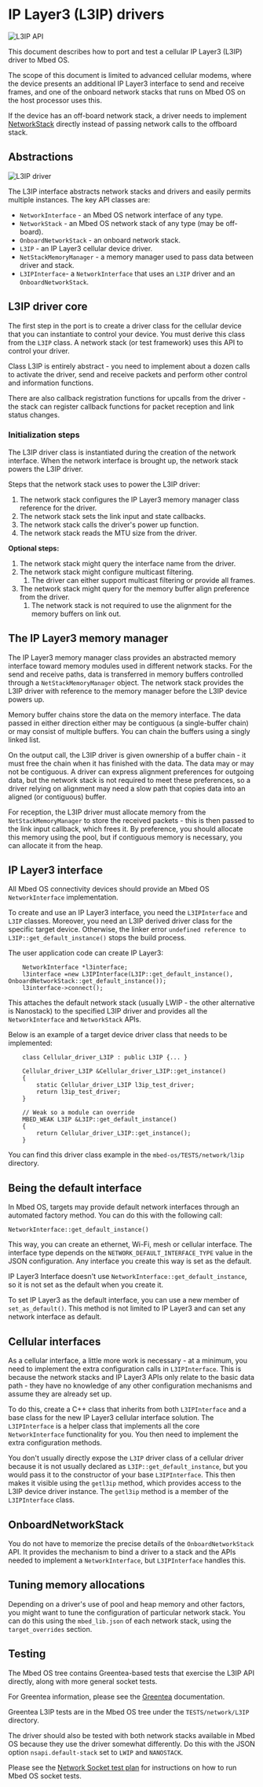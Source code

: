 <h1 id="l3-porting">IP Layer3 (L3IP) drivers</h1>

![L3IP API](../../images/l3ip.png)

This document describes how to port and test a cellular IP Layer3 (L3IP) driver to Mbed OS.

The scope of this document is limited to advanced cellular modems, where the device presents an additional IP Layer3 interface to send and receive frames, and one of the onboard network stacks that runs on Mbed OS on the host processor uses this.

If the device has an off-board network stack, a driver needs to implement [NetworkStack](../porting/networkstack.html) directly instead of passing network calls to the offboard stack.

## Abstractions

![L3IP driver](../../images/l3ip-driver.png)

The L3IP interface abstracts network stacks and drivers and easily permits multiple instances. The key API classes are:

- `NetworkInterface` - an Mbed OS network interface of any type.
- `NetworkStack` - an Mbed OS network stack of any type (may be off-board).
- `OnboardNetworkStack` - an onboard network stack.
- `L3IP` - an IP Layer3 cellular device driver.
- `NetStackMemoryManager` - a memory manager used to pass data between driver and stack.
- `L3IPInterface`- a `NetworkInterface` that uses an `L3IP` driver and an `OnboardNetworkStack`.

## L3IP driver core

The first step in the port is to create a driver class for the cellular device that you can instantiate to control your device. You must derive this class from the `L3IP` class. A network stack (or test framework) uses this API to control your driver.

Class L3IP is entirely abstract - you need to implement about a dozen calls to activate the driver, send and receive packets and perform other control and information functions.

There are also callback registration functions for upcalls from the driver - the stack can register callback functions for packet reception and link status changes.

### Initialization steps

The L3IP driver class is instantiated during the creation of the network interface. When the network interface is brought up, the network stack powers the L3IP driver.

Steps that the network stack uses to power the L3IP driver:

1. The network stack configures the IP Layer3 memory manager class reference for the driver.
1. The network stack sets the link input and state callbacks.
1. The network stack calls the driver's power up function.
1. The network stack reads the MTU size from the driver.

**Optional steps:**

1. The network stack might query the interface name from the driver.
1. The network stack might configure multicast filtering.
   1. The driver can either support multicast filtering or provide all frames.
1. The network stack might query for the memory buffer align preference from the driver.
   1. The network stack is not required to use the alignment for the memory buffers on link out.

## The IP Layer3 memory manager

The IP Layer3 memory manager class provides an abstracted memory interface toward memory modules used in different network stacks. For the send and receive paths, data is transferred in memory buffers controlled through a `NetStackMemoryManager` object. The network stack provides the L3IP driver with reference to the memory manager before the L3IP device powers up.

Memory buffer chains store the data on the memory interface. The data passed in either direction either may be contiguous (a single-buffer chain) or may consist of multiple buffers. You can chain the buffers using a singly linked list.

On the output call, the L3IP driver is given ownership of a buffer chain - it must free the chain when it has finished with the data. The data may or may not be contiguous. A driver can express alignment preferences for outgoing data, but the network stack is not required to meet these preferences, so a driver relying on alignment may need a slow path that copies data into an aligned (or contiguous) buffer.

For reception, the L3IP driver must allocate memory from the `NetStackMemoryManager` to store the received packets - this is then passed to the link input callback, which frees it. By preference, you should allocate this memory using the pool, but if contiguous memory is necessary, you can allocate it from the heap.

## IP Layer3 interface

All Mbed OS connectivity devices should provide an Mbed OS `NetworkInterface` implementation.

To create and use an IP Layer3 interface, you need the `L3IPInterface` and `L3IP` classes. Moreover, you need an L3IP derived driver class for the specific target device. Otherwise, the linker error `undefined reference to L3IP::get_default_instance()` stops the build process.

The user application code can create IP Layer3:

```
   	NetworkInterface *l3interface;
   	l3interface =new L3IPInterface(L3IP::get_default_instance(), OnboardNetworkStack::get_default_instance());
   	l3interface->connect();
```

This attaches the default network stack (usually LWIP - the other alternative is Nanostack) to the specified L3IP driver and provides all the `NetworkInterface` and `NetworkStack` APIs.

Below is an example of a target device driver class that needs to be implemented:

```
	class Cellular_driver_L3IP : public L3IP {... }

	Cellular_driver_L3IP &Cellular_driver_L3IP::get_instance()
	{
    	static Cellular_driver_L3IP l3ip_test_driver;
    	return l3ip_test_driver;
	}

	// Weak so a module can override
	MBED_WEAK L3IP &L3IP::get_default_instance()
	{
    	return Cellular_driver_L3IP::get_instance();
	}
```

You can find this driver class example in the `mbed-os/TESTS/network/l3ip` directory.

## Being the default interface

In Mbed OS, targets may provide default network interfaces through an automated factory method. You can do this with the following call:

	NetworkInterface::get_default_instance()

This way, you can create an ethernet, Wi-Fi, mesh or cellular interface. The interface type depends on the `NETWORK_DEFAULT_INTERFACE_TYPE` value in the JSON configuration. Any interface you create this way is set as the default.

IP Layer3 Interface doesn't use `NetworkInterface::get_default_instance`, so it is not set as the default when you create it.

To set IP Layer3 as the default interface, you can use a new member of `set_as_default()`. This method is not limited to IP Layer3 and can set any network interface as default.

## Cellular interfaces

As a cellular interface, a little more work is necessary - at a minimum, you need to implement the extra configuration calls in `L3IPInterface`. This is because the network stacks and IP Layer3 APIs only relate to the basic data path - they have no knowledge of any other configuration mechanisms and assume they are already set up.

To do this, create a C++ class that inherits from both `L3IPInterface` and a base class for the new IP Layer3 cellular interface solution. The `L3IPInterface` is a helper class that implements all the core `NetworkInterface` functionality for you. You then need to implement the extra configuration methods.

You don't usually directly expose the `L3IP` driver class of a cellular  driver because it is not usually declared as `L3IP::get_default_instance`, but you would pass it to the constructor of your base `L3IPInterface`. This then makes it visible using the `getl3ip` method, which provides access to the L3IP device driver instance. The `getl3ip` method is a member of the `L3IPInterface` class.

## OnboardNetworkStack

You do not have to memorize the precise details of the `OnboardNetworkStack` API. It provides the mechanism to bind a driver to a stack and the APIs needed to implement a `NetworkInterface`, but `L3IPInterface` handles this.

## Tuning memory allocations

Depending on a driver's use of pool and heap memory and other factors, you might want to tune the configuration of particular network stack. You can do this using the `mbed_lib.json` of each network stack, using the `target_overrides` section.

## Testing

The Mbed OS tree contains Greentea-based tests that exercise the L3IP API directly, along with more general socket tests.

For Greentea information, please see the [Greentea](../debug-test/greentea-for-testing-applications.html) documentation.

Greentea L3IP tests are in the Mbed OS tree under the `TESTS/network/L3IP` directory.

The driver should also be tested with both network stacks available in Mbed OS because they use the driver somewhat differently. Do this with the JSON option `nsapi.default-stack` set to `LWIP` and `NANOSTACK`.

Please see the [Network Socket test plan](https://github.com/ARMmbed/mbed-os/blob/master/TESTS/netsocket/README.md) for instructions on how to run Mbed OS socket tests.
